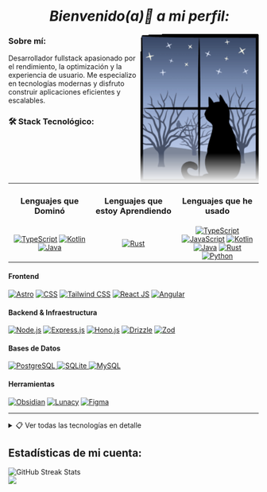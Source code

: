 <ul align="center">
  <h1><strong><em>Bienvenido(a)👋 a mi perfil: </em></strong></h1>
</ul>

<section>
  <img align="right" width="" height="300" src="./cat-1423_256.gif" style="mask-image: linear-gradient(black 80%, transparent);">
</section>

### Sobre mí:
Desarrollador fullstack apasionado por el rendimiento, la optimización y la experiencia de usuario. 
Me especializo en tecnologías modernas y disfruto construir aplicaciones eficientes y escalables.

### 🛠️ Stack Tecnológico:
<table>
  <tr>
    <td align="center" width="33%"><h3>Lenguajes que Dominó</h3></td>
    <td align="center" width="34%"><h3>Lenguajes que estoy Aprendiendo</h3></td>
    <td align="center" width="33%"><h3>Lenguajes que he usado</h3></td>
  </tr>
  <tr>
    <td align="center">
      <a href="https://www.typescriptlang.org/" target="_blank" title="TypeScript">
        <img src="https://skillicons.dev/icons?i=ts" alt="TypeScript" /></a>
      <a href="https://kotlinlang.org/" target="_blank" title="Kotlin">
        <img src="https://skillicons.dev/icons?i=kotlin" alt="Kotlin" /></a>
      <a href="https://www.java.com/es/" target="_blank" title="Java">
        <img src="https://skillicons.dev/icons?i=java" alt="Java" /></a>
    </td>
    <td align="center">
      <a href="https://rust-lang.org/" target="_blank" title="Rust">
        <img src="https://skillicons.dev/icons?i=rust" alt="Rust" /></a>
    </td>
    <td align="center">
      <a href="https://www.typescriptlang.org/" target="_blank" title="TypeScript">
        <img src="https://skillicons.dev/icons?i=ts" alt="TypeScript" /></a>
      <a href="https://developer.mozilla.org/es/docs/Learn_web_development/Core/Scripting/What_is_JavaScript" target="_blank" title="JavaScript">
        <img src="https://skillicons.dev/icons?i=js" alt="JavaScript" /></a>
      <a href="https://kotlinlang.org/" target="_blank" title="Kotlin">
        <img src="https://skillicons.dev/icons?i=kotlin" alt="Kotlin" /></a>
      <a href="https://www.java.com/es/" target="_blank" title="Java">
        <img src="https://skillicons.dev/icons?i=java" alt="Java" /></a>
      <a href="https://rust-lang.org/" target="_blank" title="Rust">
        <img src="https://skillicons.dev/icons?i=rust" alt="Rust" /></a>
      <a href="https://www.python.org/" target="_blank" title="Python">
        <img src="https://skillicons.dev/icons?i=python" alt="Python" /></a>
    </td>
  </tr>
</table>

#### Frontend

[![Astro][astro-badge]][astro-url]
[![CSS][css-badge]][css-url]
[![Tailwind CSS][tailwind-badge]][tailwind-url]
[![React JS][react-badge]][react-url]
[![Angular][angular-badge]][angular-url]

#### Backend & Infraestructura

[![Node.js][node-badge]][node-url]
[![Express.js][express-badge]][express-url]
[![Hono.js][hono-badge]][hono-url]
[![Drizzle][drizzle-badge]][drizzle-url]
[![Zod][zod-badge]][zod-url]

#### Bases de Datos

<div align="left">
  <a href="https://www.postgresql.org/" target="_blank">
    <img src="https://skillicons.dev/icons?i=postgres" alt="PostgreSQL" />
  </a>
  <a href="https://www.sqlite.org/" target="_blank">
    <img src="https://skillicons.dev/icons?i=sqlite" alt="SQLite" />
  </a>
  <a href="https://www.mysql.com/" target="_blank">
    <img src="https://skillicons.dev/icons?i=mysql" alt="MySQL" />
  </a>
</div>

#### Herramientas

[![Obsidian][obsidian-badge]][obsidian-url]
[![Lunacy][lunacy-badge]][lunacy-url]
[![Figma][figma-badge]][figma-url]

---

<details>
<summary>📋 Ver todas las tecnologías en detalle</summary>
<br/>

#### Lenguajes

[![Typescript][typescript-badge]][typescript-url]

#### Frontend & Diseño

[![Astro][astro-badge]][astro-url]
[![CSS][css-badge]][css-url]
[![Tailwind CSS][tailwind-badge]][tailwind-url]
[![React JS][react-badge]][react-url]
[![Angular][angular-badge]][angular-url]

#### Bases de Datos

[![PostgresSQL][postgres-badge]][postgres-url]
[![SQLite][SQLite-badge]][SQLite-url]
[![MySQL][mysql-badge]][mysql-url]

#### Herramientas

[![Obsidian][obsidian-badge]][obsidian-url]
[![Lunacy][lunacy-badge]][lunacy-url]
[![Figma][figma-badge]][figma-url]

</details>

<h2 style="text-align:left">Estadísticas de mi cuenta:</h2>

<section style="text-align:left">
<img src="https://nirzak-streak-stats.vercel.app/?user=Alex-MRdevV&&card_width=470&theme=aura&locale=es&Type=compact" alt="GitHub Streak Stats"/>
</section>
<section>
<img src="https://github-readme-stats.vercel.app/api/top-langs/?username=Alex-MRdevV&layout=compact&langs_count=8&theme=radical" />
<section>

[Badges junto a las URLS para cualquier tipo de base de datos intercambiables.]: #
[postgres-url]: https://www.postgresql.org/
[postgres-badge]: https://img.shields.io/badge/postgres-%23316192.svg?style=for-the-badge&logo=postgresql&logoColor=white
[SQLite-url]: https://www.sqlite.org/
[SQLite-badge]: https://img.shields.io/badge/sqlite-%2307405e.svg?style=for-the-badge&logo=sqlite&logoColor=white
[mysql-url]: https://www.mysql.com/
[mysql-badge]: https://img.shields.io/badge/mysql-%3373f.svg?style=for-the-badge&logo=mysql&logoColor=black
[Badges junto a las URLS para cualquier tipo de herramientas y tecnologías intercambiables.]: #
[typescript-url]: https://www.typescriptlang.org/
[typescript-badge]: https://img.shields.io/badge/Typescript-007ACC?style=for-the-badge&logo=typescript&logoColor=white&color=352899
[zod-url]: https://zod.dev/
[zod-badge]: https://img.shields.io/badge/zod-F2957d?style=for-the-badge&logo=zod&logoColor=blue
[obsidian-url]: https://obsidian.md/
[obsidian-badge]: https://img.shields.io/badge/Obsidian-%23403d77.svg?style=for-the-badge&logo=obsidian&logoColor=8b12d5
[Badges junto a las URLS para el frontend y diseño.]: #
[astro-url]: https://astro.build/
[astro-badge]: https://img.shields.io/badge/Astro-fff?style=for-the-badge&logo=astro&logoColor=bd303a&color=352563
[tailwind-url]: https://tailwindcss.com/
[tailwind-badge]: https://img.shields.io/badge/Tailwind-ffffff?style=for-the-badge&logo=tailwindcss&logoColor=38bdf8
[css-url]: https:
[css-badge]: https://img.shields.io/badge/css-black?style=for-the-badge&logo=css3&logoColor=white&color=233e81
[react-url]: https://es.react.dev/
[react-badge]: https://shields.io/badge/react-white?style=for-the-badge&logo=react&logoColor=white&color=352563
[angular-url]: https://angular.io/
[angular-badge]: https://img.shields.io/badge/Angular-A232FC?style=for-the-badge&logo=angular&logoColor=EA193D
[lunacy-url]: https://iconos8.es/lunacy
[lunacy-badge]: https://shields.io/badge/Lunacy-179DE9?style=for-the-badge&logo=lunacy&logoColor=white&color=2cc0e4
[figma-url]: https://figma.com/
[figma-badge]: https://img.shields.io/badge/figma-%23F24E1E.svg?style=for-the-badge&logo=figma&logoColor=white
[Badges junto a las URLS para el backend y todo lo no visto por el user final.]: #
[node-url]: https://nodejs.org/en
[node-badge]: https://img.shields.io/badge/node.js-6DA55F?style=for-the-badge&logo=node.js&logoColor=white
[express-url]: https://expressjs.com/
[express-badge]: https://img.shields.io/badge/express.js-%23404d59.svg?style=for-the-badge&logo=express&logoColor=%2361DAFB
[hono-url]: https://honojs.dev/
[hono-badge]: https://img.shields.io/badge/honojs-F2959d?style=for-the-badge&logo=hono&logoColor=red
[drizzle-url]: https://orm.drizzle.team/docs/overview
[drizzle-badge]: https://img.shields.io/badge/drizzle-%23403d77.svg?style=for-the-badge&logo=drizzle&logoColor=green
